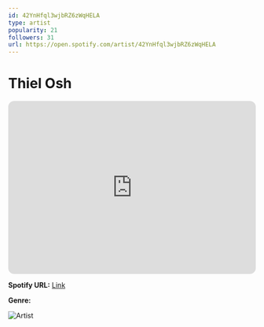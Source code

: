 ```yaml
---
id: 42YnHfql3wjbRZ6zWqHELA
type: artist
popularity: 21
followers: 31
url: https://open.spotify.com/artist/42YnHfql3wjbRZ6zWqHELA
---
```

# Thiel Osh

<iframe style="border-radius:12px" src="https://open.spotify.com/embed/artist/42YnHfql3wjbRZ6zWqHELA" width="100%" height="352" frameBorder="0" allowfullscreen="" allow="autoplay; clipboard-write; encrypted-media; fullscreen; picture-in-picture" loading="lazy"></iframe>

**Spotify URL:** [Link](https://open.spotify.com/artist/42YnHfql3wjbRZ6zWqHELA)

**Genre:** 

![Artist](https://i.scdn.co/image/ab67616d0000b27327549918a2a62bf851e22060)
